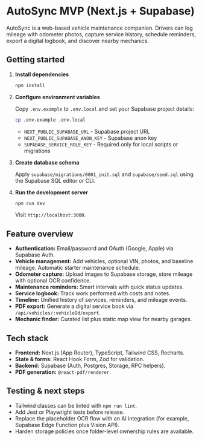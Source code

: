 # AutoSync MVP (Next.js + Supabase)

AutoSync is a web-based vehicle maintenance companion. Drivers can log mileage with odometer photos, capture service history, schedule reminders, export a digital logbook, and discover nearby mechanics.

## Getting started

1. **Install dependencies**

   ```bash
   npm install
   ```

2. **Configure environment variables**

   Copy `.env.example` to `.env.local` and set your Supabase project details:

   ```bash
   cp .env.example .env.local
   ```

   - `NEXT_PUBLIC_SUPABASE_URL` - Supabase project URL  
   - `NEXT_PUBLIC_SUPABASE_ANON_KEY` - Supabase anon key  
   - `SUPABASE_SERVICE_ROLE_KEY` - Required only for local scripts or migrations

3. **Create database schema**

   Apply `supabase/migrations/0001_init.sql` and `supabase/seed.sql` using the Supabase SQL editor or CLI.

4. **Run the development server**

   ```bash
   npm run dev
   ```

   Visit `http://localhost:3000`.

## Feature overview

- **Authentication:** Email/password and OAuth (Google, Apple) via Supabase Auth.
- **Vehicle management:** Add vehicles, optional VIN, photos, and baseline mileage. Automatic starter maintenance schedule.
- **Odometer capture:** Upload images to Supabase storage, store mileage with optional OCR confidence.
- **Maintenance reminders:** Smart intervals with quick status updates.
- **Service logbook:** Track work performed with costs and notes.
- **Timeline:** Unified history of services, reminders, and mileage events.
- **PDF export:** Generate a digital service book via `/api/vehicles/:vehicleId/export`.
- **Mechanic finder:** Curated list plus static map view for nearby garages.

## Tech stack

- **Frontend:** Next.js (App Router), TypeScript, Tailwind CSS, Recharts.
- **State & forms:** React Hook Form, Zod for validation.
- **Backend:** Supabase (Auth, Postgres, Storage, RPC helpers).
- **PDF generation:** `@react-pdf/renderer`.

## Testing & next steps

- Tailwind classes can be linted with `npm run lint`.
- Add Jest or Playwright tests before release.
- Replace the placeholder OCR flow with an AI integration (for example, Supabase Edge Function plus Vision API).
- Harden storage policies once folder-level ownership rules are available.
